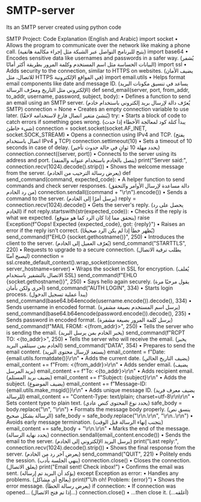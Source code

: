 # SMTP-server
Its an SMTP server created using python code

SMTP Project: Code Explanation (English and Arabic)
import socket
• Allows the program to communicate over the network like making a phone call. (يتيح للبرنامج التواصل عبر الشبكة مثل إجراء مكالمة هاتفية)
import base64
• Encodes sensitive data like usernames and passwords in a safer way. (يُشفر البيانات الحساسة مثل اسم المستخدم وكلمة المرور بطريقة أكثر أمانًا)
import ssl
• Adds security to the connection, similar to HTTPS on websites. (يضيف الأمان للاتصال، مثل HTTPS في المواقع الإلكترونية)
import email.utils
• Helps format email components like date and message ID. (يساعد في تنسيق مكونات البريد الإلكتروني مثل التاريخ ومعرّف الرسالة)
def send_email(server, port, from_addr, to_addr, username, password, subject, body):
• Defines a function to send an email using an SMTP server. (يُعرّف دالة لإرسال بريد إلكتروني باستخدام خادم SMTP)
    connection = None
• Creates an empty connection variable to use later. (يُنشئ متغير اتصال فارغ لاستخدامه لاحقًا)
    try:
• Starts a block of code to catch errors if something goes wrong. (يبدأ كتلة كود لمعالجة الأخطاء إذا حدث شيء خاطئ)
        connection = socket.socket(socket.AF_INET, socket.SOCK_STREAM)
• Opens a connection using IPv4 and TCP. (يفتح اتصال باستخدام IPv4 و TCP)
        connection.settimeout(10)
• Sets a timeout of 10 seconds in case of delay. (يحدد مهلة 10 ثوانٍ في حالة حدوث تأخير)
        connection.connect((server, port))
• Connects to the server using its address and port. (يتصل بالخادم باستخدام عنوانه والمنفذ)
        print("Server said:", connection.recv(1024).decode().strip())
• Shows the welcome message from the server. (يعرض رسالة الترحيب من الخادم)
        def send_command(command, expected_code):
• A helper function to send commands and check server responses. (دالة مساعدة لإرسال الأوامر والتحقق من رد الخادم)
            connection.sendall((command + "\r\n").encode())
• Sends a command to the server. (يرسل أمرًا إلى الخادم)
            reply = connection.recv(1024).decode()
• Gets the server's reply. (يحصل على رد الخادم)
            if not reply.startswith(str(expected_code)):
• Checks if the reply is what we expected. (يتحقق مما إذا كان الرد كما هو متوقع)
                raise Exception(f"Oops! Expected {expected_code}, got: {reply}")
• Raises an error if the reply isn’t correct. (يُظهر خطأ إذا لم يكن الرد صحيحًا)
        send_command(f"EHLO {socket.gethostname()}", 250)
• Introduces the client to the server. (يُعرّف العميل إلى الخادم)
        send_command("STARTTLS", 220)
• Requests to upgrade to a secure connection. (يطلب ترقية الاتصال ليصبح آمنًا)
        connection = ssl.create_default_context().wrap_socket(connection, server_hostname=server)
• Wraps the socket in SSL for encryption. (يُغلف الاتصال بالتشفير باستخدام SSL)
        send_command(f"EHLO {socket.gethostname()}", 250)
• Says hello again securely. (يقول مرحبًا مرة أخرى ولكن بأمان)
        send_command("AUTH LOGIN", 334)
• Starts login process. (يبدأ عملية تسجيل الدخول)
        send_command(base64.b64encode(username.encode()).decode(), 334)
• Sends username in encoded format. (يرسل اسم المستخدم بصيغة مشفرة)
        send_command(base64.b64encode(password.encode()).decode(), 235)
• Sends password in encoded format. (يرسل كلمة المرور بصيغة مشفرة)
        send_command(f"MAIL FROM: <{from_addr}>", 250)
• Tells the server who is sending the email. (يخبر الخادم بمن يرسل البريد)
        send_command(f"RCPT TO: <{to_addr}>", 250)
• Tells the server who will receive the email. (يخبر الخادم بمن سيتلقى البريد)
        send_command("DATA", 354)
• Prepares to send the email content. (يستعد لإرسال محتوى البريد)
        email_content = f"Date: {email.utils.formatdate()}\r\n"
• Adds the current date. (يضيف التاريخ الحالي)
        email_content += f"From: <{from_addr}>\r\n"
• Adds sender email. (يضيف بريد المرسل)
        email_content += f"To: <{to_addr}>\r\n"
• Adds recipient email. (يضيف بريد المستلم)
        email_content += f"Subject: {subject}\r\n"
• Adds the subject. (يضيف الموضوع)
        email_content += f"Message-ID: {email.utils.make_msgid()}\r\n"
• Adds unique message ID. (يضيف معرف فريد للرسالة)
        email_content += "Content-Type: text/plain; charset=utf-8\r\n\r\n"
• Sets content type to plain text. (يحدد نوع المحتوى كنص عادي)
        safe_body = body.replace("\n", "\r\n")
• Formats the message body properly. (ينسق نص الرسالة بشكل صحيح)
        safe_body = safe_body.replace("\r\n.\r\n", "\r\n..\r\n")
• Avoids early message termination. (يتجنب إنهاء الرسالة قبل الوقت)
        email_content += safe_body + "\r\n.\r\n"
• Marks the end of the message. (يحدد نهاية الرسالة)
        connection.sendall(email_content.encode())
• Sends the email to the server. (يرسل البريد الإلكتروني إلى الخادم)
        print("Last reply:", connection.recv(1024).decode().strip())
• Shows the final response from the server. (يعرض آخر رد من الخادم)
        send_command("QUIT", 221)
• Politely ends the session. (ينهي الجلسة بأدب)
        connection.close()
• Closes the connection. (يغلق الاتصال)
        print("Email sent! Check inbox!")
• Confirms the email was sent. (يؤكد أن البريد تم إرساله)
    except Exception as error:
• Handles any problems. (يعالج أي مشاكل)
        print(f"Uh oh! Problem: {error}")
• Shows the error message. (يعرض رسالة الخطأ)
        if connection:
• If connection was opened... (إذا تم فتح الاتصال...)
            connection.close()
• ...then close it. (...أغلقه)
